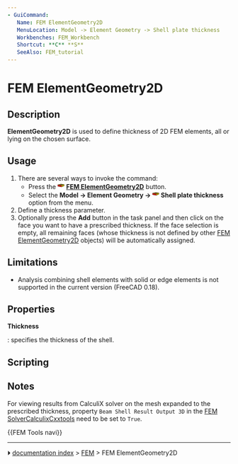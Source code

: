 ```yaml
---
- GuiCommand:
   Name: FEM ElementGeometry2D
   MenuLocation: Model -> Element Geometry -> Shell plate thickness
   Workbenches: FEM_Workbench
   Shortcut: **C** **S**
   SeeAlso: FEM_tutorial
---
```


# FEM ElementGeometry2D

## Description

**ElementGeometry2D** is used to define thickness of 2D FEM elements, all or lying on the chosen surface.

## Usage

1.  There are several ways to invoke the command:
    -   Press the **<img src="images/FEM_ElementGeometry2D.svg" width=16px> [FEM ElementGeometry2D](FEM_ElementGeometry2D.md)** button.
    -   Select the **Model → Element Geometry → <img src="images/FEM_ElementGeometry2D.svg" width=16px> Shell plate thickness** option from the menu.
2.  Define a thickness parameter.
3.  Optionally press the **Add** button in the task panel and then click on the face you want to have a prescribed thickness. If the face selection is empty, all remaining faces (whose thickness is not defined by other [FEM ElementGeometry2D](FEM_ElementGeometry2D.md) objects) will be automatically assigned.

## Limitations

-   Analysis combining shell elements with solid or edge elements is not supported in the current version (FreeCAD 0.18).

## Properties


**Thickness**

: specifies the thickness of the shell.

## Scripting

## Notes

For viewing results from CalculiX solver on the mesh expanded to the prescribed thickness, property `Beam Shell Result Output 3D` in the [FEM SolverCalculixCxxtools](FEM_SolverCalculixCxxtools.md) need to be set to `True`.




 {{FEM Tools navi}}



---
⏵ [documentation index](../README.md) > [FEM](Category_FEM.md) > FEM ElementGeometry2D

